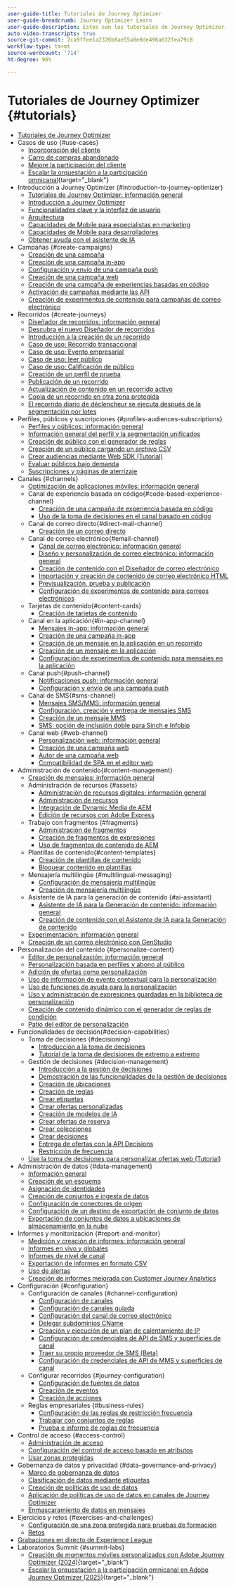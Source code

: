 ```yaml
---
user-guide-title: Tutoriales de Journey Optimizer
user-guide-breadcrumb: Journey Optimizer Learn
user-guide-description: Estos son los tutoriales de Journey Optimizer.
auto-video-transcripts: true
source-git-commit: 2ca9ffee1a2326b8ae55a8e8de496a632fea79c8
workflow-type: tm+mt
source-wordcount: '714'
ht-degree: 96%

---
```



# Tutoriales de Journey Optimizer {#tutorials}

+ [Tutoriales de Journey Optimizer](/help/_ajo-main/overview.md)
+ Casos de uso {#use-cases}
   + [Incorporación del cliente](/help/use-cases/customer-onboarding.md)
   + [Carro de compras abandonado](/help/use-cases/abandoned-cart.md)
   + [Mejore la participación del cliente](/help/use-cases/enhance-customer-engagement.md)
   + [Escalar la orquestación a la participación omnicanal](https://experienceleague.adobe.com/es/docs/journey-optimizer-learn/scaling-orchestration-to-omnichannel-engagement/introduction){target="_blank"}
+ Introducción a Journey Optimizer {#introduction-to-journey-optimizer}
   + [Tutoriales de Journey Optimizer: información general](/help/introduction/journey-optimizer-overview.md)
   + [Introducción a Journey Optimizer](/help/introduction/introduction.md)
   + [Funcionalidades clave y la interfaz de usuario](/help/introduction/key-capabilities-and-user-interface.md)
   + [Arquitectura](/help/introduction/architecture.md)
   + [Capacidades de Mobile para especialistas en marketing](/help/channels/mobile-capabilities.md)
   + [Capacidades de Mobile para desarrolladores](/help/channels/mobile-capabilities-for-developers.md)
   + [Obtener ayuda con el asistente de IA](/help/ai-assistant.md)
+ Campañas {#create-campaigns}
   + [Creación de una campaña](/help/create-campaigns/create-a-campaign.md)
   + [Creación de una campaña in-app](/help/create-campaigns/in-app.md)
   + [Configuración y envío de una campaña push](/help/create-campaigns/push-campaign.md)
   + [Creación de una campaña web](/help/create-campaigns/web-campaign.md)
   + [Creación de una campaña de experiencias basadas en código](https://experienceleague.adobe.com/es/docs/journey-optimizer-learn/tutorials/channels/code-based-experience-channel/create-a-code-based-experience-campaign)
   + [Activación de campañas mediante las API](/help/create-campaigns/api-triggered-campaigns.md)
   + [Creación de experimentos de contenido para campañas de correo electrónico](/help/create-campaigns/content-experiments.md)
+ Recorridos {#create-journeys}
   + [Diseñador de recorridos: información general](/help/create-journeys/journey-designer-overview.md)
   + [Descubra el nuevo Diseñador de recorridos](/help/create-journeys/new-journey-designer.md)
   + [Introducción a la creación de un recorrido](/help/create-journeys/introduction-to-building-a-journey.md)
   + [Caso de uso: Recorrido transaccional](/help/create-journeys/use-case-transactional-journey.md)
   + [Caso de uso: Evento empresarial](/help/create-journeys/use-case-business-event.md)
   + [Caso de uso: leer público](/help/create-journeys/use-case-read-audience.md)
   + [Caso de uso: Calificación de público](/help/create-journeys/use-case-audience-qualification.md)
   + [Creación de un perfil de prueba](/help/create-journeys/test-a-journey.md)
   + [Publicación de un recorrido](/help/create-journeys/publish-a-journey.md)
   + [Actualización de contenido en un recorrido activo](/help/create-journeys/update-content-in-live-journey.md)
   + [Copia de un recorrido en otra zona protegida](/help/create-journeys/copy-a-journey.md)
   + [El recorrido diario de déclencheur se ejecuta después de la segmentación por lotes](/help/create-journeys/trigger-daily-journey-runs-after-batch-segmentation-completion.md)
+ Perfiles, públicos y suscripciones {#profiles-audiences-subscriptions}
   + [Perfiles y públicos: información general](/help/profiles-audiences-subscriptions/profiles-and-audiences-overview.md)
   + [Información general del perfil y la segmentación unificados](/help/profiles-audiences-subscriptions/unified-profile-and-segmentation-overview.md)
   + [Creación de público con el generador de reglas](/help/profiles-audiences-subscriptions/create-audiences-using-the-rule-builder.md)
   + [Creación de un público cargando un archivo CSV](/help/profiles-audiences-subscriptions/import-and-activate-an-audience-by-uploading-a-csv-file.md)
   + [Crear audiencias mediante Web SDK (Tutorial)](https://experienceleague.adobe.com/en/docs/journey-optimizer-learn/create-audiences-using-web-sdk/introduction)
   + [Evaluar públicos bajo demanda](https://experienceleague.adobe.com/es/docs/platform-learn/tutorials/audiences/evaluate-audiences-on-demand)
   + [Suscripciones y páginas de aterrizaje](/help/subscriptions-and-landing-pages.md)
+ Canales {#channels}
   + [Optimización de aplicaciones móviles: información general](/help/channels/mobile-app-optimization-overview.md)
   + Canal de experiencia basada en código{#code-based-experience-channel}
      + [Creación de una campaña de experiencia basada en código](/help/channels/create-a-code-based-experience-campaign.md)
      + [Uso de la toma de decisiones en el canal basado en código](https://experienceleague.adobe.com/es/docs/journey-optimizer/using/decisioning/experience-decisioning/experience-decisioning-uc)
   + Canal de correo directo{#direct-mail-channel}
      + [Creación de un correo directo](/help/channels/direct-mail.md)
   + Canal de correo electrónico{#email-channel}
      + [Canal de correo electrónico: información general](/help/channels/email-channel-overview.md)
      + [Diseño y personalización de correo electrónico: información general](/help/channels/email-design-and-personalization-overview.md)
      + [Creación de contenido con el Diseñador de correo electrónico](/help/channels/create-content-with-the-email-designer.md)
      + [Importación y creación de contenido de correo electrónico HTML](/help/channels/import-and-author-html-email-content.md)
      + [Previsualización, prueba y publicación](/help/channels/preview-proof-and-publish.md)
      + [Configuración de experimentos de contenido para correos electrónicos](/help/experimentation/content-experiments-for-emails.md)
   + Tarjetas de contenido{#content-cards}
      + [Creación de tarjetas de contenido](/help/channels/create-content-cards.md)
   + Canal en la aplicación{#in-app-channel}
      + [Mensajes in-app: información general](/help/channels/in-app-messages-overview.md)
      + [Creación de una campaña in-app](/help/channels/create-an-in-app-campaign.md)
      + [Creación de un mensaje en la aplicación en un recorrido](/help/channels/create-an-in-app-message-in-a-journey.md)
      + [Creación de un mensaje en la aplicación](/help/channels/author-in-app-messages.md)
      + [Configuración de experimentos de contenido para mensajes en la aplicación](/help/experimentation/content-experiments-for-in-app-messages.md)
   + Canal push{#push-channel}
      + [Notificaciones push: información general](/help/channels/push-notifications-overview.md)
      + [Configuración y envío de una campaña push](/help/channels/create-a-push-campaign.md)
   + Canal de SMS{#sms-channel}
      + [Mensajes SMS/MMS: información general](/help/channels/sms-mms-messages-overview.md)
      + [Configuración, creación y entrega de mensajes SMS](/help/channels/author-sms-messages.md)
      + [Creación de un mensaje MMS](/help/channels/author-mms.md)
      + [SMS: opción de inclusión doble para Sinch e Infobip](/help/channels/sms-double-opt-in.md)
   + Canal web {#web-channel}
      + [Personalización web: información general](/help/channels/web-personalization-overview.md)
      + [Creación de una campaña web](/help/channels/create-a-web-campaign.md)
      + [Autor de una campaña web](/help/channels/author-a-web-campaign.md)
      + [Compatibilidad de SPA en el editor web](/help/channels/singel-page-application-support.md)
+ Administración de contenido{#content-management}
   + [Creación de mensajes: información general](/help/content-management/message-authoring-overview.md)
   + Administración de recursos {#assets}
      + [Administración de recursos digitales: información general](/help/content-management/digital-asset-management-overview.md)
      + [Administración de recursos](/help/assets-essentials-overview.md)
      + [Integración de Dynamic Media de AEM](/help/content-management/aem-dynamic-media-integration.md)
      + [Edición de recursos con Adobe Express](/help/content-management/edit-assets-with-adobe-express.md)
   + Trabajo con fragmentos {#fragments}
      + [Administración de fragmentos](/help/content-management/manage-fragments.md)
      + [Creación de fragmentos de expresiones](/help/content-management/expression-fragments.md)
      + [Uso de fragmentos de contenido de AEM](/help/content-management/aem-content-fragments.md)
   + Plantillas de contenido{#content-templates}
      + [Creación de plantillas de contenido](/help/content-management/templates/create-content-templates.md)
      + [Bloquear contenido en plantillas](/help/content-management/templates/content-locking.md)
   + Mensajería multilingüe {#multilingual-messaging}
      + [Configuración de mensajería multilingüe](/help/content-management/set-up-multilingual-messages.md)
      + [Creación de mensajería multilingüe](/help/content-management/create-multilingual-messages.md)
   + Asistente de IA para la generación de contenido {#ai-assistant}
      + [Asistente de IA para la Generación de contenido: información general](/help/content-management/ai-assistant-for-content-generation-overview.md)
      + [Creación de contenido con el Asistente de IA para la Generación de contenido](/help/content-management/create-content-using-ai-assistant-for-content-generation.md)
   + [Experimentación: información general](/help/content-management/experimentation-overview.md)
   + [Creación de un correo electrónico con GenStudio](/help/content-management/create-an-email-using-genstudio.md)
+ Personalización del contenido {#personalize-content}
   + [Editor de personalización: información general](/help/personalize-content/personalization-editor-overview.md)
   + [Personalización basada en perfiles y abono al público](/help/personalize-content/profile-and-audience-membership-based-personalization.md)
   + [Adición de ofertas como personalización](/help/personalize-content/add-offer-decisioning-to-messages.md)
   + [Uso de información de evento contextual para la personalización](/help/personalize-content/use-contextual-event-information-for-personalization.md)
   + [Uso de funciones de ayuda para la personalización](/help/personalize-content/use-helper-functions-for-personalization.md)
   + [Uso y administración de expresiones guardadas en la biblioteca de personalización](/help/personalize-content/use-and-manage-saved-expressions-in-personalization-library.md)
   + [Creación de contenido dinámico con el generador de reglas de condición](/help/personalize-content/create-dynamic-content.md)
   + [Patio del editor de personalización](/help/personalize-content/personalization-editor-playground.md)
+ Funcionalidades de decisión{#decision-capabilities}
   + Toma de decisiones {#decisioning}
      + [Introducción a la toma de decisiones](/help/decisioning/introduction-to-decisioning.md)
      + [Tutorial de la toma de decisiones de extremo a extremo](/help/decisioning/decisioning-end-to-end.md)
   + Gestión de decisiones {#decision-management}
      + [Introducción a la gestión de decisiones](/help/decision-management/introduction-to-decision-management.md)
      + [Demostración de las funcionalidades de la gestión de decisiones](/help/decision-management/demo-of-decision-management-capabilities.md)
      + [Creación de ubicaciones](/help/decision-management/create-placements.md)
      + [Creación de reglas](/help/decision-management/create-rules.md)
      + [Crear etiquetas](/help/decision-management/create-tags.md)
      + [Crear ofertas personalizadas](/help/decision-management/create-personalized-offers.md)
      + [Creación de modelos de IA](/help/decision-management/create-ai-models.md)
      + [Crear ofertas de reserva](/help/decision-management/create-fallback-offers.md)
      + [Crear colecciones](/help/decision-management/create-collections.md)
      + [Crear decisiones](/help/decision-management/create-decisions.md)
      + [Entrega de ofertas con la API Decisions](/help/decision-management/deliver-offers-with-the-decisions-api.md)
      + [Restricción de frecuencia](/help/decision-management/frequency-capping.md)
   + [Use la toma de decisiones para personalizar ofertas web (Tutorial)](https://experienceleague.adobe.com/en/docs/journey-optimizer-learn/use-decisioning-to-personalize-web-offers/introduction)
+ Administración de datos {#data-management}
   + [Información general](/help/data-management/set-up-data-overview.md)
   + [Creación de un esquema](/help/data-management/create-schema.md)
   + [Asignación de identidades](/help/data-management/map-identities.md)
   + [Creación de conjuntos e ingesta de datos](/help/data-management/create-datasets-and-ingest-data.md)
   + [Configuración de conectores de origen](/help/data-management/configure-source-connectors.md)
   + [Configuración de un destino de exportación de conjunto de datos](/help/data-management/configure-dataset-export-destination.md)
   + [Exportación de conjuntos de datos a ubicaciones de almacenamiento en la nube](/help/data-management/export-datasets.md)
+ Informes y monitorización {#report-and-monitor}
   + [Medición y creación de informes: información general](/help/report-and-monitor/measurement-and-reporting-overview.md)
   + [Informes en vivo y globales](/help/report-and-monitor/live-and-global-reports.md)
   + [Informes de nivel de canal](/help/report-and-monitor/channel-level-reports.md)
   + [Exportación de informes en formato CSV](/help/report-and-monitor/export-reports-in-csv-format.md)
   + [Uso de alertas](/help/administration/alerts.md)
   + [Creación de informes mejorada con Customer Journey Analytics](/help/report-and-monitor/enhanced-reporting-with-customer-journey-analytics.md)
+ Configuración {#configuration}
   + Configuración de canales {#channel-configuration}
      + [Configuración de canales](/help/set-up-channels/configure-channels.md)
      + [Configuración de canales guiada](/help/set-up-channels/guided-channel-setup.md)
      + [Configuración del canal de correo electrónico](/help/set-up-channels/set-up-email-channel.md)
      + [Delegar subdominios CName](/help/set-up-channels/delegate-cname-subdomains.md)
      + [Creación y ejecución de un plan de calentamiento de IP](/help/administration/set-up-and-execute-an-ip-warmup-plan.md)
      + [Configuración de credenciales de API de SMS y superficies de canal](/help/set-up-channels/set-up-sms-channel.md)
      + [Traer su propio proveedor de SMS (Beta)](/help/set-up-channels/bring-your-own-sms-provider.md)
      + [Configuración de credenciales de API de MMS y superficies de canal](/help/set-up-channels/configure-mms-api-credentials-and-channel-surfaces.md)
   + Configurar recorridos {#journey-configuration}
      + [Configuración de fuentes de datos](/help/set-up-journeys/configure-data-sources.md)
      + [Creación de eventos](/help/set-up-journeys/create-events.md)
      + [Creación de acciones](/help/set-up-journeys/create-actions.md)
   + Reglas empresariales {#business-rules}
      + [Configuración de las reglas de restricción frecuencia](/help/business-rules/configure-frequency-capping-rules.md)
      + [Trabajar con conjuntos de reglas](/help/business-rules/work-with-rule-sets.md)
      + [Prueba e informe de reglas de frecuencia](/help/business-rules/test-and-report-on-frequency-rules.md)
+ Control de acceso {#access-control}
   + [Administración de acceso](/help/set-up-access/access-management.md)
   + [Configuración del control de acceso basado en atributos](/help/administration/attribute-based-access-control.md)
   + [Usar zonas protegidas](/help/set-up-access/create-and-manage-sandboxes.md)
+ Gobernanza de datos y privacidad {#data-governance-and-privacy}
   + [Marco de gobernanza de datos](/help/privacy/data-governance-framework.md)
   + [Clasificación de datos mediante etiquetas](/help/privacy/classify-data-using-lables.md)
   + [Creación de políticas de uso de datos](/help/privacy/create-data-usage-policies.md)
   + [Aplicación de políticas de uso de datos en canales de Journey Optimizer](/help/privacy/enforce-data-usage-policies-in-journey-optimizer-channels.md)
   + [Enmascaramiento de datos en mensajes](/help/privacy/mask-data-in-messages.md)
+ Ejercicios y retos {#exercises-and-challenges}
   + [Configuración de una zona protegida para pruebas de formación](https://experienceleague.adobe.com/docs/journey-optimizer-learn/configure-a-training-sandbox/introduction-and-prerequisites.html?lang=es)
   + [Retos](https://experienceleague.adobe.com/docs/journey-optimizer-learn/challenges/introduction-and-prerequisites.html?lang=es)
+ [Grabaciones en directo de Experience League](/help/experience-league-live-show-recordings.md)
+ Laboratorios Summit {#summit-labs}
   + [Creación de momentos móviles personalizados con Adobe Journey Optimizer (2024)](https://experienceleague.adobe.com/es/docs/journey-optimizer-learn/build-personalized-mobile-moments/lab-overview){target="_blank"}
   + [Escalar la orquestación a la participación omnicanal en Adobe Journey Optimizer (2025)](https://experienceleague.adobe.com/es/docs/journey-optimizer-learn/scaling-orchestration-to-omnichannel-engagement/introduction){target="_blank"}

